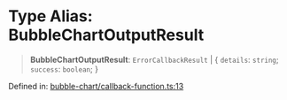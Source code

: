 # Type Alias: BubbleChartOutputResult

> **BubbleChartOutputResult**: `ErrorCallbackResult` \| \{ `details`: `string`; `success`: `boolean`; \}

Defined in: [bubble-chart/callback-function.ts:13](https://github.com/GeoDaCenter/openassistant/blob/65e761aafcb8b3d759c0e5ae9c1cbe8e024f7128/packages/echarts/src/bubble-chart/callback-function.ts#L13)
